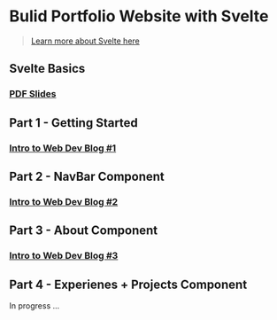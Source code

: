 # Bulid Portfolio Website with Svelte
> [Learn more about Svelte here](https://svelte.dev)

## Svelte Basics

### [PDF Slides](https://github.com/acmCSUFDev/intro-to-web-dev/files/9844067/Intro_to_Web_Dev_2.pdf)

## Part 1 - Getting Started

### [Intro to Web Dev Blog #1](https://acmcsuf.com/blog/613)

## Part 2 - NavBar Component

### [Intro to Web Dev Blog #2](https://acmcsuf.com/blog/615)

## Part 3 - About Component

### [Intro to Web Dev Blog #3](https://acmcsuf.com/blog/627)

## Part 4 - Experienes + Projects Component

In progress ...

